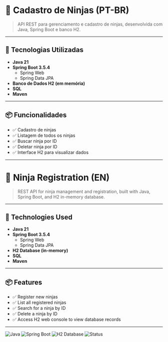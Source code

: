 # 🥷 Cadastro de Ninjas (PT-BR)

> API REST para gerenciamento e cadastro de ninjas, desenvolvida com Java, Spring Boot e banco H2.

---




## 🚀 Tecnologias Utilizadas

- **Java 21**
- **Spring Boot 3.5.4**
    - Spring Web
    - Spring Data JPA
- **Banco de Dados H2 (em memória)**
- **SQL**
- **Maven**

---

## 📦 Funcionalidades

- ✅ Cadastro de ninjas
- ✅ Listagem de todos os ninjas
- ✅ Buscar ninja por ID
- ✅ Deletar ninja por ID
- ✅ Interface H2 para visualizar dados

---


# 🥷 Ninja Registration (EN)

> REST API for ninja management and registration, built with Java, Spring Boot, and H2 in-memory database.

---

## 🚀 Technologies Used

- **Java 21**
- **Spring Boot 3.5.4**
    - Spring Web
    - Spring Data JPA
- **H2 Database (in-memory)**
- **SQL**
- **Maven**

---

## 📦 Features

- ✅ Register new ninjas
- ✅ List all registered ninjas
- ✅ Search for a ninja by ID
- ✅ Delete a ninja by ID
- ✅ Access H2 web console to view database records

---




![Java](https://img.shields.io/badge/Java-21-blue?style=for-the-badge&logo=java)
![Spring Boot](https://img.shields.io/badge/Spring%20Boot-3.5.4-green?style=for-the-badge&logo=springboot)
![H2 Database](https://img.shields.io/badge/H2-Database-blue?style=for-the-badge&logo=h2)
![Status](https://img.shields.io/badge/Status-Em%20desenvolvimento|In%20Development-yellow?style=for-the-badge)
